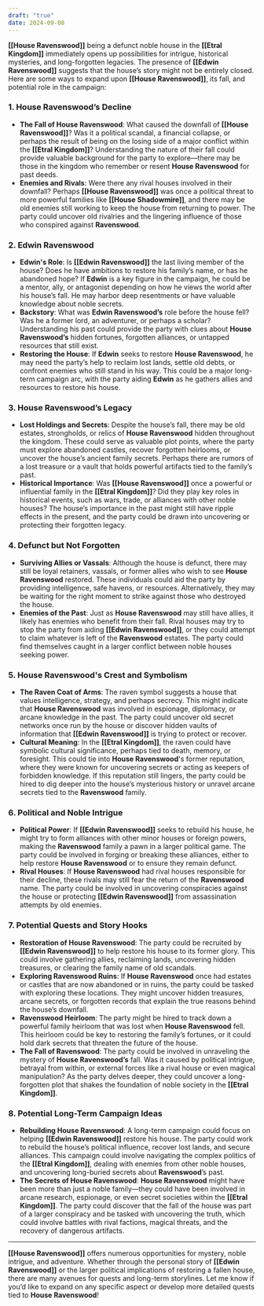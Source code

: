 ```yaml
---
draft: "true"
date: 2024-09-08
---
```



**[[House Ravenswood]]** being a defunct noble house in the **[[Etral Kingdom]]** immediately opens up possibilities for intrigue, historical mysteries, and long-forgotten legacies. The presence of **[[Edwin Ravenswood]]** suggests that the house’s story might not be entirely closed. Here are some ways to expand upon **[[House Ravenswood]]**, its fall, and potential role in the campaign:

### 1. **House Ravenswood’s Decline**
   - **The Fall of House Ravenswood**: What caused the downfall of **[[House Ravenswood]]**? Was it a political scandal, a financial collapse, or perhaps the result of being on the losing side of a major conflict within the **[[Etral Kingdom]]**? Understanding the nature of their fall could provide valuable background for the party to explore—there may be those in the kingdom who remember or resent **House Ravenswood** for past deeds.
   - **Enemies and Rivals**: Were there any rival houses involved in their downfall? Perhaps **[[House Ravenswood]]** was once a political threat to more powerful families like **[[House Shadowmire]]**, and there may be old enemies still working to keep the house from returning to power. The party could uncover old rivalries and the lingering influence of those who conspired against **Ravenswood**.

### 2. **Edwin Ravenswood**
   - **Edwin's Role**: Is **[[Edwin Ravenswood]]** the last living member of the house? Does he have ambitions to restore his family’s name, or has he abandoned hope? If **Edwin** is a key figure in the campaign, he could be a mentor, ally, or antagonist depending on how he views the world after his house’s fall. He may harbor deep resentments or have valuable knowledge about noble secrets.
   - **Backstory**: What was **Edwin Ravenswood’s** role before the house fell? Was he a former lord, an adventurer, or perhaps a scholar? Understanding his past could provide the party with clues about **House Ravenswood’s** hidden fortunes, forgotten alliances, or untapped resources that still exist.
   - **Restoring the House**: If **Edwin** seeks to restore **House Ravenswood**, he may need the party’s help to reclaim lost lands, settle old debts, or confront enemies who still stand in his way. This could be a major long-term campaign arc, with the party aiding **Edwin** as he gathers allies and resources to restore his house.

### 3. **House Ravenswood’s Legacy**
   - **Lost Holdings and Secrets**: Despite the house’s fall, there may be old estates, strongholds, or relics of **House Ravenswood** hidden throughout the kingdom. These could serve as valuable plot points, where the party must explore abandoned castles, recover forgotten heirlooms, or uncover the house’s ancient family secrets. Perhaps there are rumors of a lost treasure or a vault that holds powerful artifacts tied to the family’s past.
   - **Historical Importance**: Was **[[House Ravenswood]]** once a powerful or influential family in the **[[Etral Kingdom]]**? Did they play key roles in historical events, such as wars, trade, or alliances with other noble houses? The house’s importance in the past might still have ripple effects in the present, and the party could be drawn into uncovering or protecting their forgotten legacy.

### 4. **Defunct but Not Forgotten**
   - **Surviving Allies or Vassals**: Although the house is defunct, there may still be loyal retainers, vassals, or former allies who wish to see **House Ravenswood** restored. These individuals could aid the party by providing intelligence, safe havens, or resources. Alternatively, they may be waiting for the right moment to strike against those who destroyed the house.
   - **Enemies of the Past**: Just as **House Ravenswood** may still have allies, it likely has enemies who benefit from their fall. Rival houses may try to stop the party from aiding **[[Edwin Ravenswood]]**, or they could attempt to claim whatever is left of the **Ravenswood** estates. The party could find themselves caught in a larger conflict between noble houses seeking power.

### 5. **House Ravenswood's Crest and Symbolism**
   - **The Raven Coat of Arms**: The raven symbol suggests a house that values intelligence, strategy, and perhaps secrecy. This might indicate that **House Ravenswood** was involved in espionage, diplomacy, or arcane knowledge in the past. The party could uncover old secret networks once run by the house or discover hidden vaults of information that **[[Edwin Ravenswood]]** is trying to protect or recover.
   - **Cultural Meaning**: In the **[[Etral Kingdom]]**, the raven could have symbolic cultural significance, perhaps tied to death, memory, or foresight. This could tie into **House Ravenswood**'s former reputation, where they were known for uncovering secrets or acting as keepers of forbidden knowledge. If this reputation still lingers, the party could be hired to dig deeper into the house’s mysterious history or unravel arcane secrets tied to the **Ravenswood** family.

### 6. **Political and Noble Intrigue**
   - **Political Power**: If **[[Edwin Ravenswood]]** seeks to rebuild his house, he might try to form alliances with other minor houses or foreign powers, making the **Ravenswood** family a pawn in a larger political game. The party could be involved in forging or breaking these alliances, either to help restore **House Ravenswood** or to ensure they remain defunct.
   - **Rival Houses**: If **House Ravenswood** had rival houses responsible for their decline, these rivals may still fear the return of the **Ravenswood** name. The party could be involved in uncovering conspiracies against the house or protecting **[[Edwin Ravenswood]]** from assassination attempts by old enemies.

### 7. **Potential Quests and Story Hooks**
   - **Restoration of House Ravenswood**: The party could be recruited by **[[Edwin Ravenswood]]** to help restore his house to its former glory. This could involve gathering allies, reclaiming lands, uncovering hidden treasures, or clearing the family name of old scandals.
   - **Exploring Ravenswood Ruins**: If **House Ravenswood** once had estates or castles that are now abandoned or in ruins, the party could be tasked with exploring these locations. They might uncover hidden treasures, arcane secrets, or forgotten records that explain the true reasons behind the house’s downfall.
   - **Ravenswood Heirloom**: The party might be hired to track down a powerful family heirloom that was lost when **House Ravenswood** fell. This heirloom could be key to restoring the family’s fortunes, or it could hold dark secrets that threaten the future of the house.
   - **The Fall of Ravenswood**: The party could be involved in unraveling the mystery of **House Ravenswood’s** fall. Was it caused by political intrigue, betrayal from within, or external forces like a rival house or even magical manipulation? As the party delves deeper, they could uncover a long-forgotten plot that shakes the foundation of noble society in the **[[Etral Kingdom]]**.

### 8. **Potential Long-Term Campaign Ideas**
   - **Rebuilding House Ravenswood**: A long-term campaign could focus on helping **[[Edwin Ravenswood]]** restore his house. The party could work to rebuild the house’s political influence, recover lost lands, and secure alliances. This campaign could involve navigating the complex politics of the **[[Etral Kingdom]]**, dealing with enemies from other noble houses, and uncovering long-buried secrets about **Ravenswood**’s past.
   - **The Secrets of House Ravenswood**: **House Ravenswood** might have been more than just a noble family—they could have been involved in arcane research, espionage, or even secret societies within the **[[Etral Kingdom]]**. The party could discover that the fall of the house was part of a larger conspiracy and be tasked with uncovering the truth, which could involve battles with rival factions, magical threats, and the recovery of dangerous artifacts.

---

**[[House Ravenswood]]** offers numerous opportunities for mystery, noble intrigue, and adventure. Whether through the personal story of **[[Edwin Ravenswood]]** or the larger political implications of restoring a fallen house, there are many avenues for quests and long-term storylines. Let me know if you’d like to expand on any specific aspect or develop more detailed quests tied to **House Ravenswood**!
